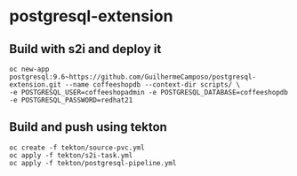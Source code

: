 # postgresql-extension



## Build with s2i and deploy it

    oc new-app postgresql:9.6~https://github.com/GuilhermeCamposo/postgresql-extension.git --name coffeeshopdb --context-dir scripts/ \
    -e POSTGRESQL_USER=coffeeshopadmin -e POSTGRESQL_DATABASE=coffeeshopdb -e POSTGRESQL_PASSWORD=redhat21

## Build and push using tekton

    oc create -f tekton/source-pvc.yml
    oc apply -f tekton/s2i-task.yml
    oc apply -f tekton/postgresql-pipeline.yml
